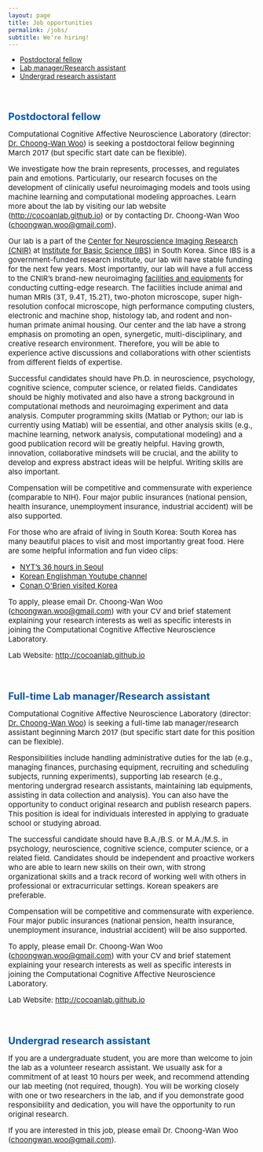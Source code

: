 ```yaml
---
layout: page
title: Job opportunities
permalink: /jobs/
subtitle: We're hiring!
---
```


<!--<span style="font-size: 13px !important; color: #BD0026;">February 2017 </span>-->
- <a href="#postdoc">Postdoctoral fellow</a>
- <a href="#labmanager">Lab manager/Research assistant</a>
- <a href="#undergrad">Undergrad research assistant</a>

<p id="postdoc"></p>

<br>
<br> 

<b><span style="font-size: 20px !important; color: #0055A9;">Postdoctoral fellow</span></b>

<span style="font-size: 15px !important;">Computational Cognitive Affective Neuroscience Laboratory (director: <a href="http://wanirepo.github.io">Dr. Choong-Wan Woo</a>) is seeking a postdoctoral fellow beginning March 2017 (but specific start date can be flexible).</span>  

<span style="font-size: 15px !important;">We investigate how the brain represents, processes, and regulates pain and emotions. Particularly, our research focuses on the development of clinically useful neuroimaging models and tools using machine learning and computational modeling approaches. Learn more about the lab by visiting our lab website (<a href="http://cocoanlab.github.io">http://cocoanlab.github.io</a>) or by contacting Dr. Choong-Wan Woo (<a href="mailto:choongwan.woo@gmail.com">choongwan.woo@gmail.com</a>).</span>

<span style="font-size: 15px !important;">Our lab is a part of the <a href="http://cnir.ibs.re.kr/html/cnir_en/">Center for Neuroscience Imaging Research (CNIR)</a> at <a href="https://www.ibs.re.kr">Institute for Basic Science (IBS)</a> in South Korea. Since IBS is a government-funded research institute, our lab will have stable funding for the next few years. Most importantly, our lab will have a full access to the CNIR’s brand-new neuroimaging <a href="http://cnir.ibs.re.kr/_prog/equipments/?&site_dvs_cd=cnir_en&menu_dvs_cd=050101">facilities and equipments</a> for conducting cutting-edge research. The facilities include animal and human MRIs (3T, 9.4T, 15.2T), two-photon microscope, super high-resolution confocal microscope, high performance computing clusters, electronic and machine shop, histology lab, and rodent and non-human primate animal housing. Our center and the lab have a strong emphasis on promoting an open, synergetic, multi-disciplinary, and creative research environment. Therefore, you will be able to experience active discussions and collaborations with other scientists from different fields of expertise.</span>

<span style="font-size: 15px !important;">Successful candidates should have Ph.D. in neuroscience, psychology, cognitive science, computer science, or related fields. Candidates should be highly motivated and also have a strong background in computational methods and neuroimaging experiment and data analysis. Computer programming skills (Matlab or Python; our lab is currently using Matlab) will be essential, and other analysis skills (e.g., machine learning, network analysis, computational modeling) and a good publication record will be greatly helpful. Having growth, innovation, collaborative mindsets will be crucial, and the ability to develop and express abstract ideas will be helpful. Writing skills are also important.</span>

<span style="font-size: 15px !important;">Compensation will be competitive and commensurate with experience (comparable to NIH). Four major public insurances (national pension, health insurance, unemployment insurance, industrial accident) will be also supported.</span>

<span style="font-size: 15px !important;">For those who are afraid of living in South Korea: South Korea has many beautiful places to visit and most importantly great food. Here are some helpful information and fun	 video clips:</span>

- <span style="font-size: 15px !important;"><a href="https://www.nytimes.com/interactive/2016/07/15/travel/what-to-do-36-hours-in-seoul.html?_r=0">NYT’s 36 hours in Seoul</a></span>
- <span style="font-size: 15px !important;"><a href="https://www.youtube.com/user/koreanenglishman">Korean Englishman Youtube channel</a></span>
- <span style="font-size: 15px !important;"><a href="https://www.youtube.com/playlist?list=PLVL8S3lUHf0RvCcVJRVh8IWUDaIL50xnI">Conan O'Brien visited Korea</a></span>

<p><span style="font-size: 15px !important;">To apply, please email Dr. Choong-Wan Woo (<a href="mailto:choongwan.woo@gmail.com">choongwan.woo@gmail.com</a>) with your CV and brief statement explaining your research interests as well as specific interests in joining the Computational Cognitive Affective Neuroscience Laboratory. </span></p>


<span style="font-size: 15px !important;">Lab Website: <a href="http://cocoanlab.github.io">http://cocoanlab.github.io</a></span>

<p id="labmanager"></p>

<br>
<br>

<b><span style="font-size: 20px !important; color: #0055A9;">Full-time Lab manager/Research assistant</span></b>

<span style="font-size: 15px !important;">Computational Cognitive Affective Neuroscience Laboratory (director: <a href="http://wanirepo.github.io">Dr. Choong-Wan Woo</a>) is seeking a full-time lab manager/research assistant beginning March 2017 (but specific start date for this position can be flexible).</span>

<span style="font-size: 15px !important;">Responsibilities include handling administrative duties for the lab (e.g., managing finances, purchasing equipment, recruiting and scheduling subjects, running experiments), supporting lab research (e.g., mentoring undergrad research assistants, maintaining lab equipments, assisting in data collection and analysis). You can also have the opportunity to conduct original research and publish research papers. This position is ideal for individuals interested in applying to graduate school or studying abroad.</span>

<span style="font-size: 15px !important;">The successful candidate should have B.A./B.S. or M.A./M.S. in psychology, neuroscience, cognitive science, computer science, or a related field. Candidates should be independent and proactive workers who are able to learn new skills on their own, with strong organizational skills and a track record of working well with others in professional or extracurricular settings. Korean speakers are preferable. </span>

<span style="font-size: 15px !important;">Compensation will be competitive and commensurate with experience. Four major public insurances (national pension, health insurance, unemployment insurance, industrial accident) will be also supported.</span>

<span style="font-size: 15px !important;">To apply, please email Dr. Choong-Wan Woo (<a href="mailto:choongwan.woo@gmail.com">choongwan.woo@gmail.com</a>) with your CV and brief statement explaining your research interests as well as specific interests in joining the Computational Cognitive Affective Neuroscience Laboratory.</span>

<span style="font-size: 15px !important;">Lab Website: <a href="http://cocoanlab.github.io">http://cocoanlab.github.io</a></span>

<br>
<br>
<p id="undergrad"></p>

<b><span style="font-size: 20px !important; color: #0055A9;">Undergrad research assistant</span></b>

<span style="font-size: 15px !important;">If you are a undergraduate student, you are more than welcome to join the lab as a volunteer research assistant. We usually ask for a commitment of at least 10 hours per week, and recommend attending our lab meeting (not required, though). You will be working closely with one or two researchers in the lab, and if you demonstrate good responsibility and dedication, you will have the opportunity to run original research. </span>  

<span style="font-size: 15px !important;">If you are interested in this job, please email Dr. Choong-Wan Woo (<a href="mailto:choongwan.woo@gmail.com">choongwan.woo@gmail.com</a>).</span>




